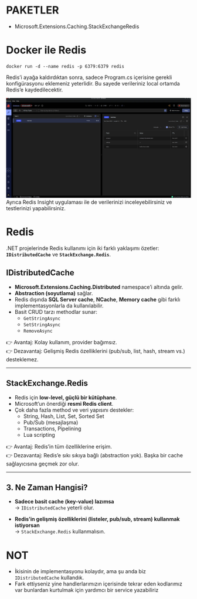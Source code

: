 # PAKETLER

- Microsoft.Extensions.Caching.StackExchangeRedis

# Docker ile Redis

```shell
docker run -d --name redis -p 6379:6379 redis
```

Redis’i ayağa kaldırdıktan sonra, sadece Program.cs içerisine gerekli konfigürasyonu eklemeniz yeterlidir. Bu sayede
verileriniz local ortamda Redis’e kaydedilecektir.

![img.png](img.png)
Ayrıca Redis Insight uygulaması ile de verilerinizi inceleyebilirsiniz ve testlerinizi yapabilirsiniz.

# Redis

.NET projelerinde Redis kullanımı için iki farklı yaklaşımı özetler:  
**`IDistributedCache`** ve **`StackExchange.Redis`**.

## IDistributedCache

- **Microsoft.Extensions.Caching.Distributed** namespace’i altında gelir.
- **Abstraction (soyutlama)** sağlar.
- Redis dışında **SQL Server cache**, **NCache**, **Memory cache** gibi farklı implementasyonlarla da kullanılabilir.
- Basit CRUD tarzı methodlar sunar:
    - `GetStringAsync`
    - `SetStringAsync`
    - `RemoveAsync`

👉 Avantaj: Kolay kullanım, provider bağımsız.  
👉 Dezavantaj: Gelişmiş Redis özelliklerini (pub/sub, list, hash, stream vs.) desteklemez.

---

## StackExchange.Redis

- Redis için **low-level, güçlü bir kütüphane**.
- Microsoft’un önerdiği **resmi Redis client**.
- Çok daha fazla method ve veri yapısını destekler:
    - String, Hash, List, Set, Sorted Set
    - Pub/Sub (mesajlaşma)
    - Transactions, Pipelining
    - Lua scripting

👉 Avantaj: Redis’in tüm özelliklerine erişim.  
👉 Dezavantaj: Redis’e sıkı sıkıya bağlı (abstraction yok). Başka bir cache sağlayıcısına geçmek zor olur.

---

## 3. Ne Zaman Hangisi?

- **Sadece basit cache (key-value) lazımsa**  
  → `IDistributedCache` yeterli olur.

- **Redis’in gelişmiş özelliklerini (listeler, pub/sub, stream) kullanmak istiyorsan**  
  → `StackExchange.Redis` kullanmalısın.

# NOT

- İkisinin de implementasyonu kolaydır, ama şu anda biz `IDistributedCache` kullandık.
- Fark ettiyseniz yine handlerlarımızın içerisinde tekrar eden kodlarımız var bunlardan kurtulmak için yardımcı bir
  service yazabiliriz

